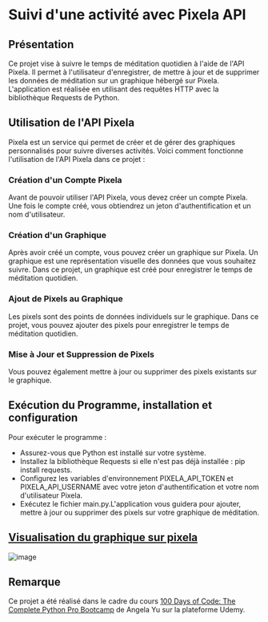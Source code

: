# Suivi d'une activité avec Pixela API

## Présentation
Ce projet vise à suivre le temps de méditation quotidien à l'aide de l'API Pixela. Il permet à l'utilisateur d'enregistrer, de mettre à jour et de supprimer les données de méditation sur un graphique hébergé sur Pixela. L'application est réalisée en utilisant des requêtes HTTP avec la bibliothèque Requests de Python.

## Utilisation de l'API Pixela
Pixela est un service qui permet de créer et de gérer des graphiques personnalisés pour suivre diverses activités. Voici comment fonctionne l'utilisation de l'API Pixela dans ce projet :

### Création d'un Compte Pixela
Avant de pouvoir utiliser l'API Pixela, vous devez créer un compte Pixela. Une fois le compte créé, vous obtiendrez un jeton d'authentification et un nom d'utilisateur.

### Création d'un Graphique
Après avoir créé un compte, vous pouvez créer un graphique sur Pixela. Un graphique est une représentation visuelle des données que vous souhaitez suivre. Dans ce projet, un graphique est créé pour enregistrer le temps de méditation quotidien.

### Ajout de Pixels au Graphique
Les pixels sont des points de données individuels sur le graphique. Dans ce projet, vous pouvez ajouter des pixels pour enregistrer le temps de méditation quotidien.

### Mise à Jour et Suppression de Pixels
Vous pouvez également mettre à jour ou supprimer des pixels existants sur le graphique.

## Exécution du Programme, installation et configuration
Pour exécuter le programme :
- Assurez-vous que Python est installé sur votre système.
- Installez la bibliothèque Requests si elle n'est pas déjà installée : pip install requests.
- Configurez les variables d'environnement PIXELA_API_TOKEN et PIXELA_API_USERNAME avec votre jeton d'authentification et votre nom d'utilisateur Pixela.
- Exécutez le fichier main.py.L'application vous guidera pour ajouter, mettre à jour ou supprimer des pixels sur votre graphique de méditation.

## [Visualisation du graphique sur pixela](https://pixe.la/v1/users/marionroro/graphs/graph1.html)
![image](https://github.com/marionrobert/HabitsTracker/assets/107509668/ce434b2c-c1fa-4057-93ce-d55b82749623)

## Remarque
Ce projet a été réalisé dans le cadre du cours [100 Days of Code: The Complete Python Pro Bootcamp](https://www.udemy.com/course/100-days-of-code/) de Angela Yu sur la plateforme Udemy.


